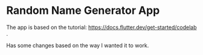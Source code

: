 # Random Name Generator App

The app is based on the tutorial: https://docs.flutter.dev/get-started/codelab .

Has some changes based on the way I wanted it to work.